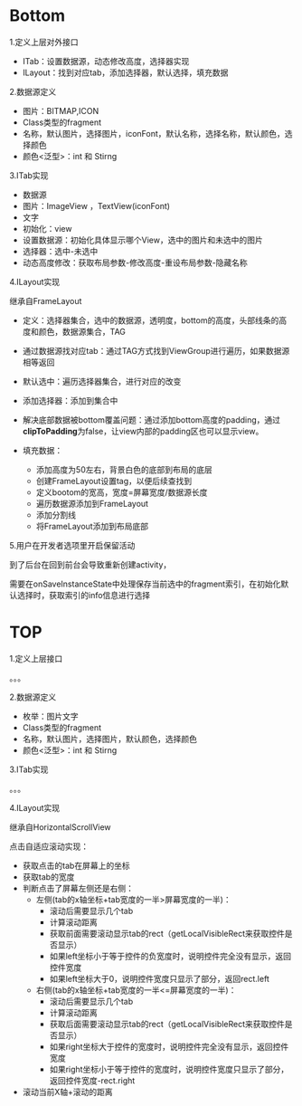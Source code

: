# Bottom



1.定义上层对外接口

- ITab：设置数据源，动态修改高度，选择器实现
- ILayout：找到对应tab，添加选择器，默认选择，填充数据



2.数据源定义

- 图片：BITMAP,ICON
- Class类型的fragment
- 名称，默认图片，选择图片，iconFont，默认名称，选择名称，默认颜色，选择颜色
- 颜色<泛型>：int 和 Stirng 



3.ITab实现

- 数据源
- 图片：ImageView ，TextView(iconFont)
- 文字
- 初始化：view
- 设置数据源：初始化具体显示哪个View，选中的图片和未选中的图片
- 选择器：选中-未选中
- 动态高度修改：获取布局参数-修改高度-重设布局参数-隐藏名称



4.ILayout实现

继承自FrameLayout

- 定义：选择器集合，选中的数据源，透明度，bottom的高度，头部线条的高度和颜色，数据源集合，TAG

- 通过数据源找对应tab：通过TAG方式找到ViewGroup进行遍历，如果数据源相等返回

- 默认选中：遍历选择器集合，进行对应的改变

- 添加选择器：添加到集合中

- 解决底部数据被bottom覆盖问题：通过添加bottom高度的padding，通过**clipToPadding**为false，让view内部的padding区也可以显示view。

- 填充数据：

  - 添加高度为50左右，背景白色的底部到布局的底层
  - 创建FrameLayout设置tag，以便后续查找到
  - 定义bootom的宽高，宽度=屏幕宽度/数据源长度
  - 遍历数据源添加到FrameLayout
  - 添加分割线
  - 将FrameLayout添加到布局底部

  

5.用户在开发者选项里开启保留活动

到了后台在回到前台会导致重新创建activity，

需要在onSaveInstanceState中处理保存当前选中的fragment索引，在初始化默认选择时，获取索引的info信息进行选择 





# TOP

1.定义上层接口

。。。

2.数据源定义

- 枚举：图片文字
- Class类型的fragment
- 名称，默认图片，选择图片，默认颜色，选择颜色
- 颜色<泛型>：int 和 Stirng 



3.ITab实现

。。。



4.ILayout实现

继承自HorizontalScrollView



点击自适应滚动实现：

- 获取点击的tab在屏幕上的坐标
- 获取tab的宽度
- 判断点击了屏幕左侧还是右侧：
  - 左侧(tab的x轴坐标+tab宽度的一半>屏幕宽度的一半)：
    - 滚动后需要显示几个tab
    - 计算滚动距离
    - 获取前面需要滚动显示tab的rect（getLocalVisibleRect来获取控件是否显示）
    - 如果left坐标小于等于控件的负宽度时，说明控件完全没有显示，返回控件宽度
    - 如果left坐标大于0，说明控件宽度只显示了部分，返回rect.left
  - 右侧(tab的x轴坐标+tab宽度的一半<=屏幕宽度的一半)：
    - 滚动后需要显示几个tab
    - 计算滚动距离
    - 获取后面需要滚动显示tab的rect（getLocalVisibleRect来获取控件是否显示）
    - 如果right坐标大于控件的宽度时，说明控件完全没有显示，返回控件宽度
    - 如果right坐标小于等于控件的宽度时，说明控件宽度只显示了部分，返回控件宽度-rect.right
- 滚动当前X轴+滚动的距离


